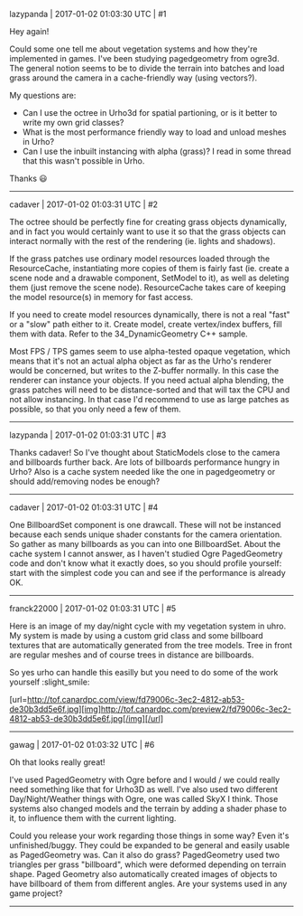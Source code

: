 lazypanda | 2017-01-02 01:03:30 UTC | #1

Hey again!

Could some one tell me about vegetation systems and how they're implemented in games. I've been studying pagedgeometry from ogre3d. The general notion seems to be to divide the terrain into batches and load grass around the camera in a cache-friendly way (using vectors?). 

My questions are:
 - Can I use the octree in Urho3d for spatial partioning, or is it better to write my own grid classes?
 - What is the most performance friendly way to load and unload meshes in Urho?
 - Can I use the inbuilt instancing with alpha (grass)? I read in some thread that this wasn't possible in Urho. 

Thanks  :smiley:

-------------------------

cadaver | 2017-01-02 01:03:31 UTC | #2

The octree should be perfectly fine for creating grass objects dynamically, and in fact you would certainly want to use it so that the grass objects can interact normally with the rest of the rendering (ie. lights and shadows).

If the grass patches use ordinary model resources loaded through the ResourceCache, instantiating more copies of them is fairly fast (ie. create a scene node and a drawable component, SetModel to it), as well as deleting them (just remove the scene node). ResourceCache takes care of keeping the model resource(s) in memory for fast access.

If you need to create model resources dynamically, there is not a real "fast" or a "slow" path either to it. Create model, create vertex/index buffers, fill them with data. Refer to the 34_DynamicGeometry C++ sample.

Most FPS / TPS games seem to use alpha-tested opaque vegetation, which means that it's not an actual alpha object as far as the Urho's renderer would be concerned, but writes to the Z-buffer normally. In this case the renderer can instance your objects. If you need actual alpha blending, the grass patches will need to be distance-sorted and that will tax the CPU and not allow instancing. In that case I'd recommend to use as large patches as possible, so that you only need a few of them.

-------------------------

lazypanda | 2017-01-02 01:03:31 UTC | #3

Thanks cadaver! So I've thought  about StaticModels close to the camera and billboards further back. Are lots of billboards performance hungry in Urho? Also is a cache system needed like the one in pagedgeometry or should add/removing nodes be enough?

-------------------------

cadaver | 2017-01-02 01:03:31 UTC | #4

One BillboardSet component is one drawcall. These will not be instanced because each sends unique shader constants for the camera orientation. So gather as many billboards as you can into one BillboardSet. About the cache system I cannot answer, as I haven't studied Ogre PagedGeometry code and don't know what it exactly does, so you should profile yourself: start with the simplest code you can and see if the performance is already OK.

-------------------------

franck22000 | 2017-01-02 01:03:31 UTC | #5

Here is an image of my day/night cycle with my vegetation system in uhro. My system is made by using a custom grid class and some billboard textures that are automatically generated from the tree models. Tree in front are regular meshes and of course trees in distance are billboards.

So yes urho can handle this easilly but you need to do some of the work yourself :slight_smile: 

[url=http://tof.canardpc.com/view/fd79006c-3ec2-4812-ab53-de30b3dd5e6f.jpg][img]http://tof.canardpc.com/preview2/fd79006c-3ec2-4812-ab53-de30b3dd5e6f.jpg[/img][/url]

-------------------------

gawag | 2017-01-02 01:03:32 UTC | #6

Oh that looks really great!

I've used PagedGeometry with Ogre before and I would / we could really need something like that for Urho3D as well.
I've also used two different Day/Night/Weather things with Ogre, one was called SkyX I think. Those systems also changed models and the terrain by adding a shader phase to it, to influence them with the current lighting.

Could you release your work regarding those things in some way? Even it's unfinished/buggy. They could be expanded to be general and easily usable as PagedGeometry was.
Can it also do grass? PagedGeometry used two triangles per grass "billboard", which were deformed depending on terrain shape. Paged Geometry also automatically created images of objects to have billboard of them from different angles.
Are your systems used in any game project?

-------------------------

